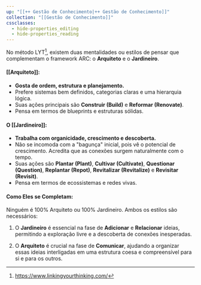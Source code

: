 ```yaml
---
up: "[[++ Gestão de Conhecimento|++ Gestão de Conhecimento]]"
collection: "[[Gestão de Conhecimento]]"
cssclasses:
  - hide-properties_editing
  - hide-properties_reading
---
```

No método LYT[^1], existem duas mentalidades ou estilos de pensar que complementam o framework ARC: o **Arquiteto** e o **Jardineiro**.


#### **[[Arquiteto]]:**

- **Gosta de ordem, estrutura e planejamento.**
- Prefere sistemas bem definidos, categorias claras e uma hierarquia lógica.
- Suas ações principais são **Construir (Build)** e **Reformar (Renovate)**.
- Pensa em termos de blueprints e estruturas sólidas.
    

#### **O [[Jardineiro]]:**

- **Trabalha com organicidade, crescimento e descoberta.**
- Não se incomoda com a "bagunça" inicial, pois vê o potencial de crescimento. Acredita que as conexões surgem naturalmente com o tempo.
- Suas ações são **Plantar (Plant)**, **Cultivar (Cultivate)**, **Questionar (Question)**, **Replantar (Repot)**, **Revitalizar (Revitalize)** e **Revisitar (Revisit)**.
- Pensa em termos de ecossistemas e redes vivas.
    

#### **Como Eles se Completam:**

Ninguém é 100% Arquiteto ou 100% Jardineiro. Ambos os estilos são necessários:

1. O **Jardineiro** é essencial na fase de **Adicionar** e **Relacionar** ideias, permitindo a exploração livre e a descoberta de conexões inesperadas.
    
2. O **Arquiteto** é crucial na fase de **Comunicar**, ajudando a organizar essas ideias interligadas em uma estrutura coesa e compreensível para si e para os outros.
    












[^1]: <https://www.linkingyourthinking.com/>
